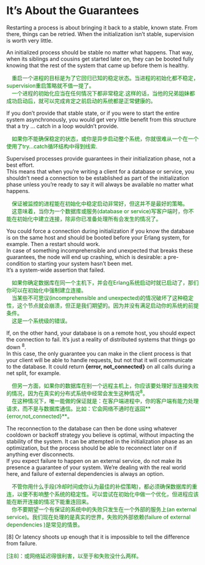 #  It’s About the Guarantees
Restarting a process is about bringing it back to a stable, known state. From there, things can be retried. When the initialization isn’t stable, supervision is worth very little.<br>

An initialized process should be stable no matter what happens. That way, when its siblings and cousins get started later on, they can be booted fully knowing that the rest of the system that came up before them is healthy.
<p></p>
<font color="green">

&emsp;重启一个进程的目标是为了它回归已知的稳定状态。当进程的初始化都不稳定，supervision重启策略就不值一提了。<br>
&emsp;一个进程的初始化应当在任何情况下都非常稳定.这样的话，当他的兄弟姐妹都成功启动后，就可以完成肯定之前启动的系统都是正常健康的。
</font>
<p></p>

If you don’t provide that stable state, or if you were to start the entire system asynchronously, you would get very little benefit from this structure that a try ... catch in a loop wouldn’t provide.
<p></p>
<font color="green">

&emsp;如果你不能确保稳定的状态，或你是异步启动整个系统，你就很难从一个在一个使用了try...catch循环结构中得到线索.
</font>
<p></p>

Supervised processes provide guarantees in their initialization phase, not a best effort.<br>
This means that when you’re writing a client for a database or service, you shouldn’t need a connection to be established as part of the initialization phase unless you’re ready to say it will always be available no matter what happens.
<p></p>
<font color="green">
&emsp;保证被监控的进程能在初始化中稳定启动非常好，但这并不是最好的策略。<br>
&emsp;这意味着，当你为一个数据库或服务(database or service)写客户端时，你不能在初始化中建立连接，除非你已准备处理所有会发生的情况了。
</font>
<p></p>
You could force a connection during initialization if you know the database is on the same host and should be booted before your Erlang system, for example. Then a restart should work.<br>
In case of something incomprehensible and unexpected that breaks these guarantees, the node will end up crashing, which is desirable: a pre-condition to starting your system hasn’t been met.<br>
 It’s a system-wide assertion that failed.
<p></p> <font color="green">
&emsp;如果你确定数据库在同一个主机下，并会在Erlang系统启动时就已启动了，那们你可以在初始化中强制建立连接。<br>
&emsp;当某些不可思议(incomprehensible and unexpected)的情况破坏了这种稳定性，这个节点就会崩溃，但正是我们期望的。因为并没有满足启动你的系统的前提条件。<br>
&emsp;这是一个系统级的错误。
</font> <p></p>

If, on the other hand, your database is on a remote host, you should expect the connection to fail. It’s just a reality of distributed systems that things go down <sup>8</sup>.<br>
In this case, the only guarantee you can make in the client process is that your client will be able to handle requests, but not that it will communicate to the database. It could return **{error, not_connected}** on all
calls during a net split, for example.

<p></p> <font color="green">
&emsp;但另一方面，如果你的数据库在别一个远程主机上，你应该要处理好当连接失败的情况，因为在真实的分布式系统中经常会发生这种情况<sup>8</sup>。<br>
&emsp;在这种情况下，唯一能做的保证就是：在客户端进程中，你的客户端有能力处理请求，而不是与数据库通信。比如：它会网络不通时在返回**{error,not_connected}**。
</font> <p></p>

 The reconnection to the database can then be done using whatever cooldown or backoff strategy you believe is optimal, without impacting the stability of the system. It can be attempted in the initialization phase as an optimization, but the process should be able to reconnect later on if anything ever disconnects.<br>
 If you expect failure to happen on an external service, do not make its presence a guarantee of your system. We’re dealing with the real world here, and failure of external dependencies is always an option.
 <p></p> <font color="green">

&emsp;不管你用什么手段(冷却时间或你认为最佳的补偿策略)，都必须确保数据库的重连，以便不影响整个系统的稳定性。可以尝试在初始化中做一个优化，但进程应该能在断开连接的情况下能重连回来。<br>
&emsp;你不要期望一个有保证的系统中的失败只发生在一个外部的服务上(an external service)。我们现在处理的是真实的世界，失败的外部依赖(failure of external dependencies )是常见的情景。
</font> <p></p>
[8] Or latency shoots up enough that it is impossible to tell the difference from failure.
<p></p>
<p></p> <font color="green">
[注8]：或网络延迟得很利害，以至于和失败没什么两样。
</font> <p></p>

